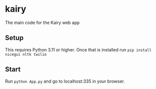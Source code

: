 # kairy
The main code for the Kairy web app

## Setup
This requires Python 3.11 or higher.
Once that is installed run ```pip install nicegui nltk twilio```

## Start
Run ```python App.py``` and go to localhost:335 in your browser.
